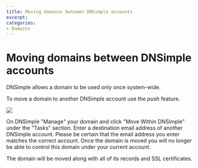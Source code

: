 ```yaml
---
title: Moving domains between DNSimple accounts
excerpt: 
categories:
- Domains
---
```


# Moving domains between DNSimple accounts

DNSimple allows a domain to be used only once system-wide.

To move a domain to another DNSimple account use the *push* feature.

![](http://f.cl.ly/items/1F2P3T2F432a3I1j212f/Move_Domain_within_DNSimple-4.png)

On DNSimple "Manage" your domain and click "Move Within DNSimple" under the "Tasks" section. Enter a destination email address of another DNSimple account. Please be certain that the email address you enter matches the correct account. Once the domain is moved you will no longer be able to control this domain under your current account.

The domain will be moved along with all of its records and SSL certificates.
